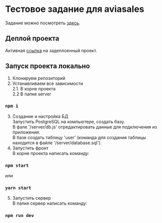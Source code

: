 # Тестовое задание для aviasales

Задание можно посмотреть [здесь](https://github.com/KosyanMedia/test-tasks/tree/master/marketing).


## Деплой проекта

Активная [ссылка](https://aviafront.herokuapp.com/) на задеплоенный проект.

## Запуск проекта локально

1. Клонируем репозиторий 
2. Устанавливаем все зависимости
<br>2.1. В корне проекта
<br> 2.2 В папке server
### `npm i`
3. Создание и настройка БД
<br>Запустить PostgreSQL на компьютере, создать базу.
<br>В фале '/server/db.js' отредактировать данные для подключения из приложения.
<br>В базе создать таблицу 'user' (команда для создания таблицы находится в файле '/server/database.sql').
4. Запустить фронт
<br> В корне проекта написать команду:
### `npm start`
или
### `yarn start`
5. Запустить сервер
<br> В папке сервер написать команду:
### `npm run dev`
